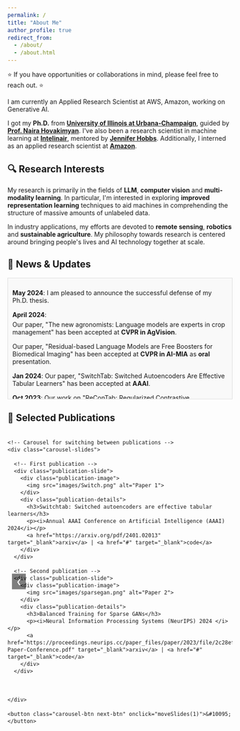 ```yaml
---
permalink: /
title: "About Me"
author_profile: true
redirect_from: 
  - /about/
  - /about.html
---
```


⭐ If you have opportunities or collaborations in mind, please feel free to reach out. ⭐

I am currently an Applied Research Scientist at AWS, Amazon, working on Generative AI.

I got my **Ph.D.** from [**University of Illinois at Urbana-Champaign**](https://illinois.edu/), guided by [**Prof. Naira Hovakimyan**](https://naira.mechse.illinois.edu/sciencex_teams/naira-hovakimyan/). I've also been a research scientist in machine learning at [**Intelinair**](https://www.intelinair.com/), mentored by [**Jennifer Hobbs**](https://scholar.google.com/citations?user=zeWhseAAAAAJ&hl=en). Additionally, I interned as an applied research scientist at [**Amazon**](https://www.amazon.jobs/en/teams/buyer-risk-prevention).

## 🔍 **Research Interests**

My research is primarily in the fields of **LLM**, **computer vision** and **multi-modality learning**. In particular, I'm interested in exploring **improved representation learning** techniques to aid machines in comprehending the structure of massive amounts of unlabeled data.

In industry applications, my efforts are devoted to **remote sensing**, **robotics** and **sustainable agriculture**. My philosophy towards research is centered around bringing people's lives and AI technology together at scale. 



<!-- Scrollable News Section -->
<div class="news-container">
  <h2>📰 News & Updates</h2>
  <div class="news-updates">
    <ul>
      <li><strong>May 2024</strong>: I am pleased to announce the successful defense of my Ph.D. thesis.</li>
      <li><strong>April 2024</strong>:
        <ul>
          <li>Our paper, "The new agronomists: Language models are experts in crop management" has been accepted at <strong>CVPR in AgVision</strong>.</li>
          <li>Our paper, "Residual-based Language Models are Free Boosters for Biomedical Imaging" has been accepted at <strong>CVPR in AI-MIA</strong> as <strong>oral</strong> presentation.</li>
        </ul>
      </li>
      <li><strong>Jan 2024</strong>: Our paper, "SwitchTab: Switched Autoencoders Are Effective Tabular Learners" has been accepted at <strong>AAAI</strong>.</li>
      <li><strong>Oct 2023</strong>: Our work on "ReConTab: Regularized Contrastive Representation Learning for Tabular Data" has been accepted at <strong>NeurIPS</strong> workshop.</li>
      <li><strong>September 2023</strong>: Our paper titled "Balanced Training for Sparse GANs" has been accepted at <strong>NeurIPS</strong>.</li>
      <li><strong>July 2023</strong>: 
        <ul>
          <li>Our paper, "Hallucination Improves the Performance of Contrastive Learning," got accepted at <strong>ICCV</strong>. <a href="https://arxiv.org/pdf/2307.12168.pdf">Read the paper here</a>.</li>
          <li>Our work "GenCo: An Auxiliary Generator from Contrastive Learning for Enhanced Few-Shot Learning in Remote Sensing" received the <strong>spotlight</strong> at <strong>ECAI</strong>. <a href="https://arxiv.org/pdf/2307.14612.pdf">Read the paper here</a>.</li>
        </ul>
      </li>
      <li><strong>May 2023</strong>: I'm joining <strong>Amazon</strong> as an Intern Applied Research Scientist.</li>
      <li><strong>April 2023</strong>: 
        <ul>
          <li>Our research on "Optimizing Crop Management with Reinforcement Learning and Imitation Learning" has been accepted at <strong>IJCAI</strong>. <a href="https://arxiv.org/pdf/2209.09991.pdf">Read the paper here</a>.</li>
        </ul>
      </li>
      <li><strong>March 2023</strong>: 
        <ul>
          <li>New paper on <strong>Arxiv</strong> titled "Dynamic Sparse Training for GANs". <a href="https://arxiv.org/pdf/2302.14670.pdf">Read the paper here</a>.</li>
          <li>Our work "Extended Agriculture-Vision: An Extension of a Large Aerial Image Dataset for Agricultural Pattern Analysis" got accepted at <strong>TMLR</strong>. <a href="https://arxiv.org/pdf/2303.02460.pdf">Read the paper here</a>.</li>
        </ul>
      </li>
      <li><strong>June 2022</strong>: Presented our research at <strong>CVPR</strong> in New Orleans.</li>
      <li><strong>May 2022</strong>: 
        <ul>
          <li>Our paper, "Optimizing Nitrogen Management with Deep Reinforcement Learning and Crop Simulations", was accepted for an <strong>oral</strong> presentation at <strong>CVPR in AgVision</strong>. <a href="https://arxiv.org/pdf/2204.10394.pdf">Read the paper here</a>.</li>
        </ul>
      </li>
    </ul>
  </div>
</div>

<!-- CSS to make the news section scrollable and align with previous titles -->
<style>
  .news-container {
    margin: 20px auto;
    width: 100%; /* Align width with previous titles */
    max-width: 800px; /* Adjust width to make it wider */
  }

  .news-updates {
    height: 250px; /* Adjust height for more content */
    overflow-y: scroll; /* Enable vertical scrolling */
    padding: 10px;
    border: 1px solid #ddd;
    background-color: #f9f9f9;
  }

  .news-updates ul {
    list-style-type: none;
    padding: 0;
  }

  .news-updates li {
    margin-bottom: 15px;
  }

  .news-updates li ul {
    margin-top: 5px;
  }

  .news-updates a {
    color: #0066cc;
    text-decoration: none;
  }

  .news-updates a:hover {
    text-decoration: underline;
  }
</style>




## 📑 **Selected Publications**

<div class="publication-carousel">
  <div class="carousel-container">
    <button class="carousel-btn prev-btn" onclick="moveSlides(-1)">&#10094;</button>
    
    <!-- Carousel for switching between publications -->
    <div class="carousel-slides">
      
      <!-- First publication -->
      <div class="publication-slide">
        <div class="publication-image">
          <img src="images/Switch.png" alt="Paper 1">
        </div>
        <div class="publication-details">
          <h3>Switchtab: Switched autoencoders are effective tabular learners</h3>
          <p><i>Annual AAAI Conference on Artificial Intelligence (AAAI) 2024</i></p>
          <a href="https://arxiv.org/pdf/2401.02013" target="_blank">arxiv</a> | <a href="#" target="_blank">code</a>
        </div>
      </div>

      <!-- Second publication -->
      <div class="publication-slide">
        <div class="publication-image">
          <img src="images/sparsegan.png" alt="Paper 2">
        </div>
        <div class="publication-details">
          <h3>Balanced Training for Sparse GANs</h3>
          <p><i>Neural Information Processing Systems (NeurIPS) 2024 </i></p>
          <a href="https://proceedings.neurips.cc/paper_files/paper/2023/file/2c28efa5a86dca4b603a36c08f49f240-Paper-Conference.pdf" target="_blank">arxiv</a> | <a href="#" target="_blank">code</a>
        </div>
      </div>


      
    </div>

    <button class="carousel-btn next-btn" onclick="moveSlides(1)">&#10095;</button>
  </div>
</div>

<!-- Add styles for layout and carousel -->
<style>
  .publication-carousel {
    display: flex;
    justify-content: center;
    align-items: center;
    margin: 20px 0;
  }

  .carousel-container {
    display: flex;
    align-items: center;
    position: relative;
    overflow: hidden;
    width: 100%; /* Container width */
  }

  .carousel-slides {
    display: flex;
    transition: transform 0.5s ease-in-out;
    width: 100%; /* Ensures only one item is visible */
  }

  .publication-slide {
    display: flex;
    align-items: center;
    width: 100%; /* Adjust width to show only one publication at a time */
    flex-shrink: 0;
  }

  .publication-image img {
    width: 200px;
    height: auto;
    margin-right: 20px;
  }

  .publication-details {
    flex-grow: 1;
  }

  .carousel-btn {
    background-color: rgba(0, 0, 0, 0.5);
    color: white;
    border: none;
    padding: 10px;
    cursor: pointer;
    position: absolute;
    top: 50%;
    transform: translateY(-50%);
  }

  .prev-btn {
    left: 10px;
  }

  .next-btn {
    right: 10px;
  }
</style>

<!-- Add the JavaScript for switching slides -->
<script>
  let currentSlideIndex = 0;
  const slides = document.querySelector('.carousel-slides');
  const totalSlides = slides.children.length;

  function moveSlides(n) {
    currentSlideIndex = (currentSlideIndex + n + totalSlides) % totalSlides;
    slides.style.transform = `translateX(-${currentSlideIndex * 100}%)`;
  }
</script>
